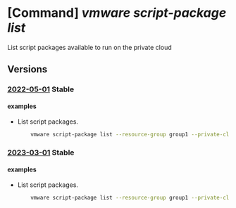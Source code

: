 # [Command] _vmware script-package list_

List script packages available to run on the private cloud

## Versions

### [2022-05-01](/Resources/mgmt-plane/L3N1YnNjcmlwdGlvbnMve30vcmVzb3VyY2Vncm91cHMve30vcHJvdmlkZXJzL21pY3Jvc29mdC5hdnMvcHJpdmF0ZWNsb3Vkcy97fS9zY3JpcHRwYWNrYWdlcw==/2022-05-01.xml) **Stable**

<!-- mgmt-plane /subscriptions/{}/resourcegroups/{}/providers/microsoft.avs/privateclouds/{}/scriptpackages 2022-05-01 -->

#### examples

- List script packages.
    ```bash
        vmware script-package list --resource-group group1 --private-cloud cloud1
    ```

### [2023-03-01](/Resources/mgmt-plane/L3N1YnNjcmlwdGlvbnMve30vcmVzb3VyY2Vncm91cHMve30vcHJvdmlkZXJzL21pY3Jvc29mdC5hdnMvcHJpdmF0ZWNsb3Vkcy97fS9zY3JpcHRwYWNrYWdlcw==/2023-03-01.xml) **Stable**

<!-- mgmt-plane /subscriptions/{}/resourcegroups/{}/providers/microsoft.avs/privateclouds/{}/scriptpackages 2023-03-01 -->

#### examples

- List script packages.
    ```bash
        vmware script-package list --resource-group group1 --private-cloud cloud1
    ```
